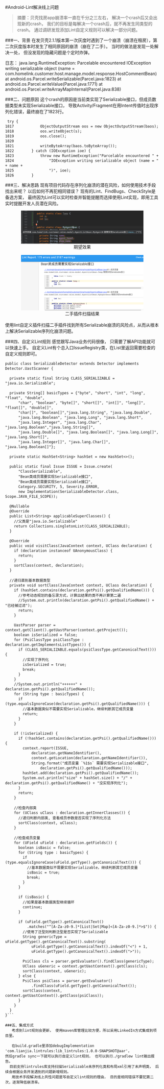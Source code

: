 #Android-Lint解决线上问题


> 摘要：贝壳找房app崩溃率一直在千分之三左右， 解决一个crash后又会出现新的crash， 我们的目标是每解决一个crash后，就不再发生同类型的crash。 通过调研发现添加Lint自定义规则可以解决一部分问题。


###一、背景
  在发贝壳2.1.1版本第一次灰度时遇到了一个崩溃（崩溃在租房），第二次灰度版本时发生了相同原因的崩溃（崩在了二手）。 当时的做法是发现一处解决一处， 但没发现的隐藏问题是个定时炸弹。 
  
日志：
java.lang.RuntimeException: Parcelable encountered IOException writing serializable object (name = com.homelink.customer.host.manage.model.response.HostCommentBean) at android.os.Parcel.writeSerializable(Parcel.java:1823) at android.os.Parcel.writeValue(Parcel.java:1771) at android.os.Parcel.writeArrayMapInternal(Parcel.java:838)

###二、问题原因
   这个crash的原因是当前类实现了Serializable接口，但成员数据类型未实现Serializable接口， 导致Activity/Fragment在用Intent传值时出现序列化错误，最终崩在了1823行。
   
```
 try {
1817            ObjectOutputStream oos = new ObjectOutputStream(baos);
1818            oos.writeObject(s);
1819            oos.close();
1820
1821            writeByteArray(baos.toByteArray());
1822        } catch (IOException ioe) {
1823            throw new RuntimeException("Parcelable encountered " +
1824                "IOException writing serializable object (name = " + name +
1825                ")", ioe);
1826        }
```

###三、解决思路
  现有项目代码存在序列化崩溃的潜在风险，如何使用技术手段找出来呢？ 以后如何不再犯相同错误？ 现有的Lint、FindBugs、CheckStyle是备选方案， 最终因为Lint可以实时检查并智能提醒而选择使用Lint实现，即用工具实时提醒开发人员潜在风险。
   
 <center><img src="https://raw.githubusercontent.com/brycegao/open-resource/master/lintrules/result.png" width="400" hegiht="300" align=center /></center>
 <center>期望效果</center> </br>
 
  <center><img src="https://raw.githubusercontent.com/brycegao/open-resource/master/lintrules/result1.png" width="400" hegiht="300" align=center /></center>
 <center>二手插件扫描结果</center> </br>
   使用lint自定义插件扫描二手插件找到所有Serializable崩溃的风险点，从而从根本上解决Serializable序列化崩溃问题。
   
###四、自定义Lint规则
  感觉跟写Java业务代码很像， 只需要了解API功能就可以快速上手。 自定义Lint有个总入口IssueRegistry类，在List里返回需要检查的自定义规则即可。

```
public class SerializableDetector extends Detector implements Detector.UastScanner {

  private static final String CLASS_SERIALIZABLE = "java.io.Serializable";

  private String[] basicTypes = {"byte", "short", "int", "long", "float", "double",
      "char", "boolean", "byte[]", "short[]", "int[]", "long[]", "float[]", "double[]",
      "char[]", "boolean[]","java.lang.String", "java.lang.Double",
      "java.lang.Boolean", "java.lang.Long", "java.lang.Short",
      "java.lang.Integer", "java.lang.Char", "java.lang.Boolean","java.lang.String[]",
      "java.lang.Double[]", "java.lang.Boolean[]", "java.lang.Long[]", "java.lang.Short[]",
      "java.lang.Integer[]", "java.lang.Char[]", "java.lang.Boolean[]"};

  private static HashSet<String> hashSet = new HashSet<>();

  public static final Issue ISSUE = Issue.create(
      "ClassSerializable",
      "Bean类成员需要实现Serializable接口",
      "Bean类成员需要实现Serializable接口",
      Category.SECURITY, 5, Severity.ERROR,
      new Implementation(SerializableDetector.class, Scope.JAVA_FILE_SCOPE));

  @Nullable
  @Override
  public List<String> applicableSuperClasses() {
    //父类是"java.io.Serializable"
    return Collections.singletonList(CLASS_SERIALIZABLE);
  }

  @Override
  public void visitClass(JavaContext context, UClass declaration) {
    if (declaration instanceof UAnonymousClass) {
      return;
    }
    sortClass(context, declaration);
  }

  //递归直到基本数据类型
  private void sortClass(JavaContext context, UClass declaration) {
    if (hashSet.contains(declaration.getPsi().getQualifiedName())) {
      //参考动态规划的备忘录方式，计算出结果的类不再计算第二遍
      //System.out.println(declaration.getPsi().getQualifiedName() + "已经被过滤");
      return;
    }

    UastParser parser = context.getClient().getUastParser(context.getProject());
    boolean isSerialized = false;
    for (PsiClassType psiClassType : declaration.getImplementsListTypes()) {
      if (CLASS_SERIALIZABLE.equals(psiClassType.getCanonicalText())) {
        //实现了序列化
        isSerialized = true;
        break;
      }
    }
    //System.out.println("++++++" + declaration.getPsi().getQualifiedName());
    for (String type : basicTypes) {
      if (type.equalsIgnoreCase(declaration.getPsi().getQualifiedName())) {
        //基本数据类似不需要实现Serializable，继续判断其它成员变量
        return;
      }
    }

    if (!isSerialized) {
      if (!hashSet.contains(declaration.getPsi().getQualifiedName())) {
        context.report(ISSUE,
            declaration.getNameIdentifier(),
            context.getLocation(declaration.getNameIdentifier()),
            String.format("成员变量 `%1$s` 需要实现Serializable接口",
                declaration.getPsi().getQualifiedName()));
        hashSet.add(declaration.getPsi().getQualifiedName());
        System.out.println("size" + hashSet.size() + "/" + declaration.getPsi().getQualifiedName() + "没实现序列化");
      }
      return;
    }

    //检查内部类
    for (UClass uClass : declaration.getInnerClasses()) {
      //递归判断内部类, 查看成员参数是否实现了序列化方法
      sortClass(context, uClass);
    }

    //检查成员变量
    for (UField uField : declaration.getFields()) {
      boolean isBasic = false;
      for (String type : basicTypes) {
        if (type.equalsIgnoreCase(uField.getType().getCanonicalText())) {
          //基本数据类似不需要实现Serializable，继续判断其它成员变量
          isBasic = true;
          break;
        }
      }

      if (isBasic) {
        //如果是基本数据类型继续循环
        continue;
      }

      if (uField.getType().getCanonicalText()
          .matches("^[A-Za-z0-9.]*[List|Set|Map]<[A-Za-z0-9.]*>$")) {
        //使用了泛型则判断泛型是否实现了Serializable
        String genericType = uField.getType().getCanonicalText().substring(
            uField.getType().getCanonicalText().indexOf("<") + 1,
            uField.getType().getCanonicalText().indexOf(">"));

        PsiClass cls = parser.getEvaluator().findClass(genericType);
        UClass uGeneric = context.getUastContext().getClass(cls);
        sortClass(context, uGeneric);
      } else {
        PsiClass psiClass = parser.getEvaluator()
            .findClass(uField.getType().getCanonicalText());
        sortClass(context, context.getUastContext().getClass(psiClass));
      }
    }
  }
}```

###五、集成方式
   考虑到lint规则会更新， 使用maven库管理比较方便，所以采用LinkedIn方式集成到项目里。
   
   在build.gradle里添加debugImplementation 'com.lianjia.lintrules:lib_lintrules:1.0.0-SNAPSHOT@aar'， 
然后gradle sync一下就可以执行自定义lint规则， 也可以执行./gradlew lint输出报告。 
  目前支持lintrules库支持扫描Serializable未序列化类和布局xml引用了未声明类， 后续会根据业务开发遇到的问题新增规则。 
   用技术手段解决线上共性问题是写自定义lint规则的理由， 目的是相同错误不要犯第二次，逐渐降低崩溃率。
   
 